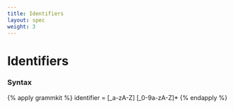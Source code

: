```yaml
---
title: Identifiers
layout: spec
weight: 3
---
```


# Identifiers

### Syntax

{% apply grammkit %}
identifier = [_a-zA-Z] [_0-9a-zA-Z]*
{% endapply %}
